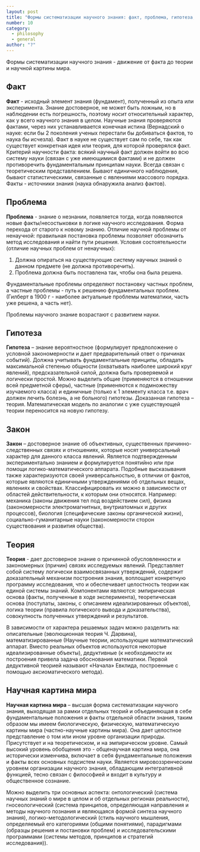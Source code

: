 ```yaml
---
layout: post
title: "Формы систематизации научного знания: факт, проблема, гипотеза, закон, теория, научная картина мира и их особенности в основных подсистемах науки математических, естественных, технических и социально-гуманитарных науках"
number: 10
category:
  - philosophy
  - general
author: "?"
---
```


Формы систематизации научного знания - движение от факта до теории и научной картины мира.

## Факт
**Факт** - исходный элемент знания (фундамент), полученный из опыта или эксперимента. Знание достоверное, не может быть ложным, но в наблюдении есть погрешность, поэтому носит относительный характер, как у всего научного знания в целом.  Научные знания проверяются фактами, через них устанавливается конечная истина (Вернадский о науке: если бы 2 поколения ученых перестали бы добиваться фактов, то наука бы исчезла). Факт в науке не существует сам по себе, так как существует конкретная идея или теория, для которой проверялся факт. Критерий научности факта: всякий научный факт должен войти во всю систему науки (связан с уже имеющимися фактами) и не должен противоречить фундаментальным принципам науки. Всегда связан с теоретическим представлением. Бывают единичного наблюдения, бывают статистическими, связанные с явлениями массового порядка. Факты - источники знания (наука обнаружила анализ фактов).

## Проблема
**Проблема** - знание о незнании, появляется тогда, когда появляются новые факты/несостыковки в логике научного исследования. Форма перехода от старого к новому знанию. Отличие научной проблемы от ненаучной: правильная постановка проблемы позволяет обозначить метод исследования и найти пути решения.
Условия состоятельности (отличие научных проблем от ненаучных):
1. Должна опираться на существующие систему научных знаний о данном предмете (не должна противоречить).
2. Проблема должна быть поставлена так, чтобы она была решена.

Фундаментальные проблемы определяют постановку частных проблем, а частные проблемы - путь к решению фундаментальных проблем. (Гилберт в 1900 г - наиболее актуальные проблемы математики, часть уже решена, а часть нет).

Проблемы научного знание возрастают с развитием науки.

## Гипотеза
**Гипотеза** – знание вероятностное (формулирует предположение о условной закономерности и дает предварительный ответ о причинах событий). Должна учитывать фундаментальные принципы, обладать максимальной степенью общности (охватывать наиболее широкий круг явлений), предсказательной силой, должна быть проверяемой и логически простой. Можно выделить общие (применяются в отношении всей предметной сферы), частные (применяются к подмножеству изучаемого класса) и единичные (только к 1 элементу класса т.е. врач должен лечить болезнь, а не больного) гипотезы. Доказанная гипотеза – теория. Математическая модель по аналогии с уже существующей теории переносится на новую гипотезу. 

## Закон
**Закон** – достоверное знание об объективных, существенных причинно-следственных связях и отношениях, которые носят универсальный характер для данного класса явлений. Является подтвержденным экспериментально знанием и формулируется понятийно или при помощи логико-математического аппарата. Подобные высказывания также характеризуются своей универсальностью, в отличии от фактов, которые являются единичными утверждениями об отдельных вещах, явлениях и свойствах. Классифицировать их можно в зависимости от областей действительности, к которым они относятся. Например: механика (законы движения тел под воздействием сил), физика (закономерности электромагнитных, внутриатомных и других процессов), биология (специфические законы органической жизни), социально-гуманитарные науки (закономерности сторон существования и развития общества).

## Теория
**Теория** - дает достоверное знание о причинной обусловленности и закономерных (причин) связях исследуемых явлений. Представляет собой систему логически взаимосвязанных утверждений, содержит доказательный механизм построения знания, воплощает конкретную программу исследования, что и обеспечивает целостность теории как единой системы знаний. Компонентами являются: эмпирическая основа (факты, полученные в ходе эксперимента), теоретическая основа (постулаты, законы, с описанием идеализированных объектов), логика теории (правила логического вывода и доказательства), совокупность полученных утверждений и результатов.

В зависимости от характера решаемых задач можно разделить на: описательные (эволюционная теория Ч. Дарвина), математизированные (Научные теории, использующие математический аппарат. Вместо реальных объектов используются некоторые идеализированные объекты), дедуктивные (к необходимости их построения привела задача обоснования математики. Первой дедуктивной теорией называют «Начала» Евклида, построенные с помощью аксиоматического метода).

## Научная картина мира
**Научная картина мира** – высшая форма систематизации научного знания, выходящая за рамки отдельных теорий и объединяющая в себе фундаментальные положения и факты отдельной области знания, таким образом мы имеем биологическую, физическую, математическую картины мира (частно-научные картины мира). Она дает целостное представление о том или ином уровне организации природы. Присутствует и на теоретическом, и на эмпирическом уровне. Самый высокий уровень обобщения это - общенаучная картина мира, она исторически изменчива, включает в себя фундаментальные положения и факты всех основных подсистем науки. Является мировоззренческим уровнем организации научного знания, обладающим интегративной функцией, тесно связан с философией и входит в культуру и общественное сознание.

Можно выделить три основных аспекта: онтологический (система научных знаний о мире в целом и об отдельных регионах реальности), гносеологический (система принципов, определяющая направления и методы научного познания и являющаяся формой синтеза научного знания), логико-методологический (стиль научного мышления, определяемый его категориями (общими понятиями), парадигмами (образцы решения и постановки проблем) и исследовательскими программами (системы методов, принципов и стратегий исследования)).
